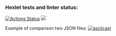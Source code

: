 ### Hexlet tests and linter status:
[![Actions Status](https://github.com/KarUrals/java-project-71/workflows/hexlet-check/badge.svg)](https://github.com/KarUrals/java-project-71/actions)
<a href="https://codeclimate.com/github/KarUrals/java-project-71/maintainability"><img src="https://api.codeclimate.com/v1/badges/de755853738f0d90fece/maintainability" /></a>

Example of comparison two JSON files:
[![asciicast](https://asciinema.org/a/530606.svg)](https://asciinema.org/a/530606)
